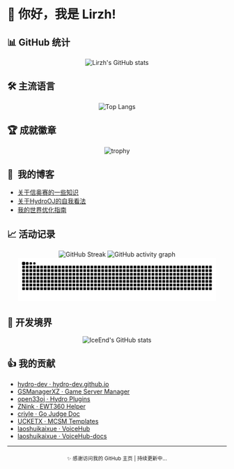 # 👋 你好，我是 Lirzh!

## 📊 GitHub 统计
<div align="center">
  <img src="https://github-readme-stats.vercel.app/api?username=Lirzh&show_icons=true&theme=default&count_private=true" alt="Lirzh's GitHub stats" width="60%" />
</div>

## 🛠️ 主流语言
<div align="center">
  <img src="https://github-readme-stats.vercel.app/api/top-langs/?username=Lirzh&layout=compact&theme=default&langs_count=8" alt="Top Langs" width="45%" />
</div>

## 🏆 成就徽章
<div align="center">
  <img src="github-profile-trophy.lirzh.top/?username=lirzh&theme=flat&column=7&margin-w=15&margin-h=15" alt="trophy" />
</div>

## 📕 &nbsp;**我的博客**
<!-- BLOG-POST-LIST:START -->
- [关于信奥赛的一些知识](https://Lirzh.top//article/251e6e71-cc04-802c-b98f-f1dff3cb2e13)
- [关于HydroOJ的自我看法](https://Lirzh.top//article/HydroOJ-1)
- [我的世界优化指南](https://Lirzh.top//article/mc-1)
<!-- BLOG-POST-LIST:END -->

## 📈 活动记录
<div align="center">
  <img src="https://streak-stats.demolab.com/?user=Lirzh" alt="GitHub Streak" width="50%" />
  <img src="https://github-readme-activity-graph.vercel.app/graph?username=lirzh&theme=github-light&hide_border=true" alt="GitHub activity graph" width="90%" />

  <!-- 贡献蛇形动画 -->
  <picture>
    <source media="(prefers-color-scheme: dark)" srcset="https://raw.githubusercontent.com/Peter-JXL/Peter-JXL/output/github-contribution-grid-snake-dark.svg">
    <source media="(prefers-color-scheme: light)" srcset="https://raw.githubusercontent.com/Peter-JXL/Peter-JXL/output/github-contribution-grid-snake.svg">
    <img alt="GitHub contribution grid snake animation" src="https://raw.githubusercontent.com/Peter-JXL/Peter-JXL/output/github-contribution-grid-snake.svg" width="90%" />
  </picture>
</div>

## 🚀 开发境界
<div align="center">
  <img src="https://github-immortality.vercel.app/api?username=lirzh" alt="IceEnd's GitHub stats" width="50%" />
</div>

## 👍 我的贡献
- [hydro-dev · hydro-dev.github.io](https://github.com/hydro-dev/hydro-dev.github.io/graphs/contributors)
- [GSManagerXZ · Game Server Manager](https://github.com/GSManagerXZ/GameServerManager/graphs/contributors)
- [open33oj · Hydro Plugins](https://github.com/open33oj/hydro-plugins/graphs/contributors)
- [ZNink · EWT360 Helper](https://github.com/ZNink/EWT360-Helper/graphs/contributors)
- [criyle · Go Judge Doc](https://github.com/criyle/go-judge-doc/graphs/contributors)
- [UCKETX · MCSM Templates](https://github.com/UCKETX/mcsm-templates/graphs/contributors)
- [laoshuikaixue · VoiceHub](https://github.com/laoshuikaixue/VoiceHub)
- [laoshuikaixue · VoiceHub-docs](https://github.com/laoshuikaixue/VoiceHub-docs)

---

<div align="center">
  <sub>✨ 感谢访问我的 GitHub 主页 | 持续更新中...</sub>
</div>
